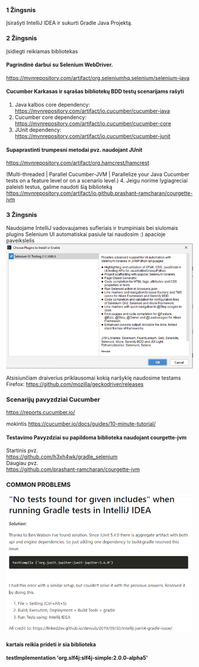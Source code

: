 ### 1 Žingsnis 
Įsirašyti IntelliJ IDEA ir sukurti Gradle Java Projektą.

### 2 Žingsnis
Įsidiegti reikiamas bibliotekas

#### Pagrindinė darbui su Selenium WebDriver.
https://mvnrepository.com/artifact/org.seleniumhq.selenium/selenium-java
#### Cucumber Karkasas ir sąrašas bibliotekų BDD testų scenarijams rašyti
1. Java kalbos core dependency:
https://mvnrepository.com/artifact/io.cucumber/cucumber-java
2. Cucumber core dependency:
https://mvnrepository.com/artifact/io.cucumber/cucumber-core
3. JUnit dependency: 
https://mvnrepository.com/artifact/io.cucumber/cucumber-junit
#### Supaprastinti trumpesni metodai pvz. naudojant JUnit
https://mvnrepository.com/artifact/org.hamcrest/hamcrest

(Multi-threaded | Parallel Cucumber-JVM | Parallelize your Java Cucumber tests on a feature level or on a scenario level.)
4. Jeigu norime lygiagreciai paleisti testus, galime naudoti šią biblioteką
   https://mvnrepository.com/artifact/io.github.prashant-ramcharan/courgette-jvm


### 3 Žingsnis

Naudojame IntelliJ vadovaujames sufleriais ir trumpiniais bei siulomais plugins
Selenium UI automatiskai pasiule tai naudosim :) apacioje paveikslelis
![img.png](img.png)

Atsisiunčiam draiverius priklausomai kokią naršyklę naudosime testams
Firefox:
https://github.com/mozilla/geckodriver/releases


### Scenarijų pavyzdziai Cucumber
https://reports.cucumber.io/

mokintis
https://cucumber.io/docs/guides/10-minute-tutorial/



#### Testavimo Pavyzdziai su papildoma biblioteka naudojant courgette-jvm 
Startinis pvz. \
https://github.com/h3xh4wk/gradle_selenium \
Daugiau pvz. \
https://github.com/prashant-ramcharan/courgette-jvm

### COMMON PROBLEMS 

![img_1.png](img_1.png)

#### kartais reikia prideti ir sia biblioteka
#### testImplementation 'org.slf4j:slf4j-simple:2.0.0-alpha5'


